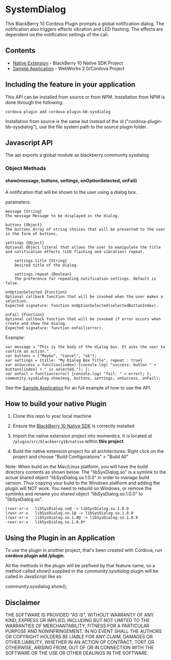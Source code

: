 # SystemDialog #

This BlackBerry 10 Cordova Plugin prompts a global notification dialog. The notification also triggers effects vibration and LED flashing. The effects are dependent on the notification settings of the call. 

## Contents ##

* [Native Extension](plugin/src/blackberry10/native) - BlackBerry 10 Native SDK Project
* [Sample Application](sample) - WebWorks 2.0/Cordova Project

## Including the feature in your application

This API can be installed from source or from NPM. Installation from NPM is done through the following:

	cordova plugin add cordova-plugin-bb-sysdialog

Installation from source is the same but instead of the id ("cordova-plugin-bb-sysdialog"), use the file system path to the source plugin folder.

## Javascript API ##

The api exports a global module as blackberry.community.sysdialog

### Object Methods ###

#### show(message, buttons, settings, onOptionSelected, onFail) ####

A notification that will be shown to the user using a dialog box. 

parameters:

	message {String}
	The message Message to be displayed in the dialog.

	buttons {Object}
	The buttons Array of string choices that will be presented to the user in the form of buttons.

	settings {Object}
	Optional Object literal that allows the user to manipulate the title and notification effects (LED flashing and vibration) repeat.

		settings.title {String}
		Desired title of the dialog.

		settings.repeat {Boolean}
		The preference for repeating notification settings. Default is false.

	onOptionSelected {Function}
	Optional callback function that will be invoked when the user makes a selection. 
	Expected signature: function onOptionSelected(selectedButtonIndex).

	onFail {Function}
	Optional callback function that will be invoked if error occurs when create and show the dialog.
	Expected signature: function onFail(error).

Example:

	var message = "This is the body of the dialog box. It asks the user to confirm an action."
	var buttons = ["Maybe", "Cancel", "ok"];
	var settings = {title: "My Dialog Box Title", repeat : true}
	var onSuccess = function(index) {console.log( "success: button " + buttons[index] + " is selected."); };
	var onFail = function(error) {console.log( "fail: " + error); };
	community.sysdialog.show(msg, buttons, settings, onSuccess, onFail);

See the [Sample Application](sample) for an full example of how to use the API.


## How to build your native Plugin

1.  Clone this repo to your local machine

2.  Ensure the [BlackBerry 10 Native SDK](https://developer.blackberry.com/native/download/sdk) is correctly installed

3.  Import the native extension project into momentics. It is located at `/plugin/src/blackberry10/native` within **this project**

4.  Build the native extension project for all architectures: Right click on the project and choose "Build Configurations" > "Build All"

Note: When build on the Mac/Linux platform, you will have the build directory contents as shown below. The "libSysDialog.so" is a symlink to the actual shared object "libSysDialog.so.1.0.0" in order to manage build version. Thus copying your build to the Windows platform and adding the plugin will NOT work. You need to rebuild on Windows, or remove the symlinks and rename you shared object "libSysDialog.so.1.0.0" to "libSysDialog.so".

	lrwxr-xr-x   libSysDialog.so@ -> libSysDialog.so.1.0.0
	lrwxr-xr-x   libSysDialog.so.1@ -> libSysDialog.so.1.0.0
	lrwxr-xr-x   libSysDialog.so.1.0@ -> libSysDialog.so.1.0.0
	-rwxr-xr-x   libSysDialog.so.1.0.0*


## Using the Plugin in an Application

To use the plugin in another project, that's been created with Cordova, run __cordova plugin add <path to the SysDialog folder>/plugin__.

All the methods in the plugin will be prefixed by that feature name, so a method called _show()_ supplied in the _community.sysdialog_ plugin will be called in JavaScript like so:

community.sysdialog.show();

## Disclaimer

THE SOFTWARE IS PROVIDED "AS IS", WITHOUT WARRANTY OF ANY KIND, EXPRESS OR IMPLIED, INCLUDING BUT NOT LIMITED TO THE WARRANTIES OF MERCHANTABILITY, FITNESS FOR A PARTICULAR PURPOSE AND NONINFRINGEMENT. IN NO EVENT SHALL THE AUTHORS OR COPYRIGHT HOLDERS BE LIABLE FOR ANY CLAIM, DAMAGES OR OTHER LIABILITY, WHETHER IN AN ACTION OF CONTRACT, TORT OR OTHERWISE, ARISING FROM, OUT OF OR IN CONNECTION WITH THE SOFTWARE OR THE USE OR OTHER DEALINGS IN THE SOFTWARE.

